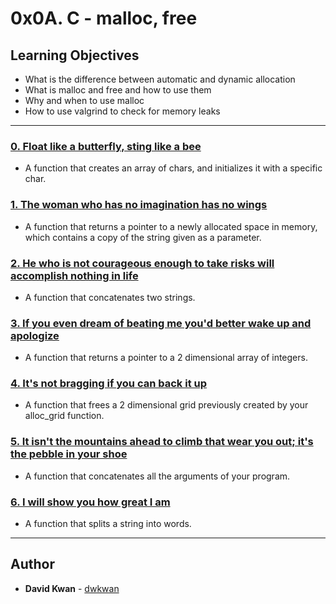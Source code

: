 # 0x0A. C - malloc, free

## Learning Objectives

* What is the difference between automatic and dynamic allocation
* What is malloc and free and how to use them
* Why and when to use malloc
* How to use valgrind to check for memory leaks

---

### [0. Float like a butterfly, sting like a bee](./0-create_array.c)
* A function that creates an array of chars, and initializes it with a specific char.


### [1. The woman who has no imagination has no wings](./1-strdup.c)
* A function that returns a pointer to a newly allocated space in memory, which contains a copy of the string given as a parameter.


### [2. He who is not courageous enough to take risks will accomplish nothing in life](./2-str_concat.c)
* A function that concatenates two strings.


### [3. If you even dream of beating me you'd better wake up and apologize](./3-alloc_grid.c)
* A function that returns a pointer to a 2 dimensional array of integers.


### [4. It's not bragging if you can back it up](./4-free_grid.c)
* A function that frees a 2 dimensional grid previously created by your alloc_grid function.


### [5. It isn't the mountains ahead to climb that wear you out; it's the pebble in your shoe](./5-argstostr.c)
* A function that concatenates all the arguments of your program.


### [6. I will show you how great I am](./100-strtow.c)
* A function that splits a string into words.

---

## Author
* **David Kwan** - [dwkwan](https://github.com/dwkwan)